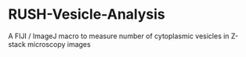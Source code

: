 # RUSH-Vesicle-Analysis
A FIJI / ImageJ macro to measure number of cytoplasmic vesicles in Z-stack microscopy images

